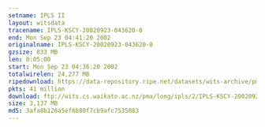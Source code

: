 ```yaml
---
setname: IPLS II
layout: witsdata
tracename: IPLS-KSCY-20020923-043620-0
end: Mon Sep 23 04:41:20 2002
originalname: IPLS-KSCY-20020923-043620-0
gzsize: 833 MB
len: 0:05:00
start: Mon Sep 23 04:36:20 2002
totalwirelen: 24,277 MB
ripedownload: https://data-repository.ripe.net/datasets/wits-archive/pma/long/ipls/2/IPLS-KSCY-20020923-043620-0.gz
pkts: 41 million
download: ftp://wits.cs.waikato.ac.nz/pma/long/ipls/2/IPLS-KSCY-20020923-043620-0.gz
size: 3,137 MB
md5: 3afa8b126a5ef6b80f7cb9afc7535083
---
```

